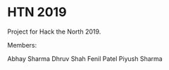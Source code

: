 # HTN 2019
Project for Hack the North 2019.

Members:

Abhay Sharma
Dhruv Shah
Fenil Patel
Piyush Sharma
